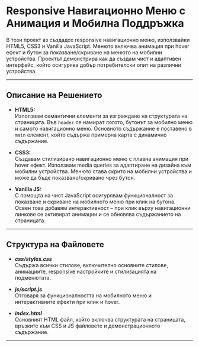 # Responsive Навигационно Меню с Анимация и Мобилна Поддръжка

В този проект аз създадох responsive навигационно меню, използвайки HTML5, CSS3 и Vanilla JavaScript. Менюто включва анимация при hover ефект и бутон за показване/скриване на менюто на мобилни устройства. Проектът демонстрира как да създам чист и адаптивен интерфейс, който осигурява добър потребителски опит на различни устройства.

---

## Описание на Решението

- **HTML5:**  
  Използвам семантични елементи за изграждане на структурата на страницата. Във `header` се намират логото, бутонът за мобилно меню и самото навигационно меню. Основното съдържание е поставено в `main` елемент, който съдържа примерна карта с динамично съдържание.

- **CSS3:**  
  Създавам стилизирано навигационно меню с плавна анимация при hover ефект. Използвам media queries за адаптиране на дизайна към мобилни устройства. Менюто става скрито на мобилни устройства и може да бъде показвано/скривано чрез бутон.

- **Vanilla JS:**  
  С помощта на чист JavaScript осигурявам функционалност за показване и скриване на мобилното меню при клик на бутона. Освен това добавям интерактивност – при клик върху навигационни линкове се активират анимации и се обновява съдържанието на страницата.

---

## Структура на Файловете

- ***css/styles.css***  
  Съдържа всички стилове, включително основните стилове, анимациите, responsive настройките и стилизацията на подменютата.

- ***js/script.js***  
  Отговаря за функционалността на мобилното меню и интерактивните ефекти при клик и hover.

- ***index.html***  
  Основният HTML файл, който включва структурата на страницата, връзките към CSS и JS файловете и демонстрационното съдържание.

---